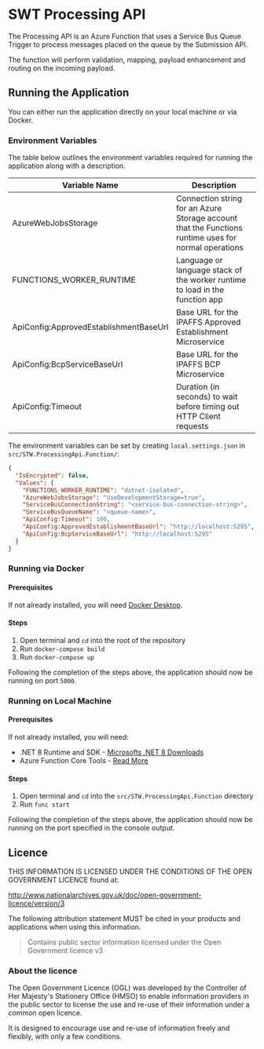 # SWT Processing API

The Processing API is an Azure Function that uses a Service Bus Queue Trigger to process messages placed on the queue by
the Submission API.

The function will perform validation, mapping, payload enhancement and routing on the incoming payload.

## Running the Application

You can either run the application directly on your local machine or via Docker.

### Environment Variables

The table below outlines the environment variables required for running the application along with a description.

| Variable Name                          | Description                                                                                          |
|----------------------------------------|------------------------------------------------------------------------------------------------------|
| AzureWebJobsStorage                    | Connection string for an Azure Storage account that the Functions runtime uses for normal operations |
| FUNCTIONS_WORKER_RUNTIME               | Language or language stack of the worker runtime to load in the function app                         |
| ApiConfig:ApprovedEstablishmentBaseUrl | Base URL for the IPAFFS Approved Establishment Microservice                                          |
| ApiConfig:BcpServiceBaseUrl            | Base URL for the IPAFFS BCP Microservice                                                             |
| ApiConfig:Timeout                      | Duration (in seconds) to wait before timing out HTTP Client requests                                 |

The environment variables can be set by creating `local.settings.json` in `src/STW.ProcessingApi.Function/`:

```json
{
  "IsEncrypted": false,
  "Values": {
    "FUNCTIONS_WORKER_RUNTIME": "dotnet-isolated",
    "AzureWebJobsStorage": "UseDevelopmentStorage=true",
    "ServiceBusConnectionString": "<service-bus-connection-string>",
    "ServiceBusQueueName": "<queue-name>",
    "ApiConfig:Timeout": 100,
    "ApiConfig:ApprovedEstablishmentBaseUrl": "http://localhost:5295",
    "ApiConfig:BcpServiceBaseUrl": "http://localhost:5295"
  }
}
```

### Running via Docker

#### Prerequisites

If not already installed, you will need [Docker Desktop](https://www.docker.com/products/docker-desktop).

#### Steps

1. Open terminal and `cd` into the root of the repository
2. Run `docker-compose build`
3. Run `docker-compose up`

Following the completion of the steps above, the application should now be running on port `5000`.

### Running on Local Machine

#### Prerequisites

If not already installed, you will need:

- .NET 8 Runtime and SDK - [Microsofts .NET 8 Downloads](https://dotnet.microsoft.com/en-us/download/dotnet/8.0)
- Azure Function Core Tools - [Read More](https://learn.microsoft.com/en-us/azure/azure-functions/functions-run-local)

#### Steps

1. Open terminal and `cd` into the `src/STW.ProcessingApi.Function` directory
2. Run `func start`

Following the completion of the steps above, the application should now be running on the port specified in the console
output.

## Licence

THIS INFORMATION IS LICENSED UNDER THE CONDITIONS OF THE OPEN GOVERNMENT LICENCE found at:

<http://www.nationalarchives.gov.uk/doc/open-government-licence/version/3>

The following attribution statement MUST be cited in your products and applications when using this information.

> Contains public sector information licensed under the Open Government licence v3

### About the licence

The Open Government Licence (OGL) was developed by the Controller of Her Majesty's Stationery Office (HMSO) to enable
information providers in the public sector to license the use and re-use of their information under a common open
licence.

It is designed to encourage use and re-use of information freely and flexibly, with only a few conditions.